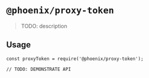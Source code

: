 # `@phoenix/proxy-token`

> TODO: description

## Usage

```
const proxyToken = require('@phoenix/proxy-token');

// TODO: DEMONSTRATE API
```
